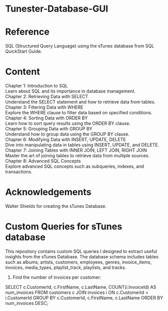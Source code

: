 # Tunester-Database-GUI

# Reference
SQL (Structured Query Language) using the sTunes database from SQL QuickStart Guide.

# Content
Chapter 1: Introduction to SQL <br>
Learn about SQL and its importance in database management. <br>
Chapter 2: Retrieving Data with SELECT <br>
Understand the SELECT statement and how to retrieve data from tables. <br>
Chapter 3: Filtering Data with WHERE <br>
Explore the WHERE clause to filter data based on specified conditions. <br>
Chapter 4: Sorting Data with ORDER BY <br>
Learn how to sort query results using the ORDER BY clause. <br>
Chapter 5: Grouping Data with GROUP BY <br>
Understand how to group data using the GROUP BY clause. <br>
Chapter 6: Modifying Data with INSERT, UPDATE, DELETE <br>
Dive into manipulating data in tables using INSERT, UPDATE, and DELETE. <br>
Chapter 7: Joining Tables with INNER JOIN, LEFT JOIN, RIGHT JOIN <br>
Master the art of joining tables to retrieve data from multiple sources. <br>
Chapter 8: Advanced SQL Concepts <br>
Explore advanced SQL concepts such as subqueries, indexes, and transactions. <br>

# Acknowledgements
Walter Shields for creating the sTunes Database.

# Custom Queries for sTunes database
This repository contains custom SQL queries I designed to extract useful insights from the sTunes Database. The database schema includes tables such as albums, artists, customers, employees, genres, invoice_items, invoices, media_types, playlist_track, playlists, and tracks.

1. Find the number of invoices per customer:

SELECT
    c.CustomerId,
    c.FirstName,
    c.LastName,
    COUNT(i.InvoiceId) AS num_invoices
FROM
    customers c
JOIN
    invoices i ON c.CustomerId = i.CustomerId
GROUP BY
    c.CustomerId, c.FirstName, c.LastName
ORDER BY
    num_invoices DESC;
